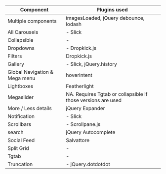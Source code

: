 Component   | Plugins used
------------|----------------
Multiple components | imagesLoaded, jQuery debounce, lodash
All Carousels    | - Slick
Collapsible | - 
Dropdowns   | - Dropkick.js
Filters     | Dropkick.js
Gallery     | - Slick, jQuery.history
Global Navigation & Mega menu | hoverintent
Lightboxes | Featherlight
Megaslider  | NA. Requires Tgtab or collapsible if those versions are used
More / Less details | jQuery Expander
Notification| - Slick
Scrollbars  | - Scrollpane.js
search      | jQuery Autocomplete
Social Feed | Salvattore
Split Grid  | - 
Tgtab       | - 
Truncation  | - jQuery.dotdotdot
